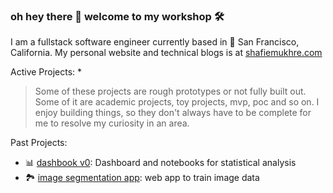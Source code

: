 ### oh hey there 👋 welcome to my workshop 🛠️

I am a fullstack software engineer currently based in 🌁 San Francisco, California. My personal website and technical blogs is at [shafiemukhre.com](https://shafiemukhre.com)

Active Projects:
* 

> Some of these projects are rough prototypes or not fully built out. Some of it are academic projects, toy projects, mvp, poc and so on. I enjoy building things, so they don't always have to be complete for me to resolve my curiosity in an area. 

Past Projects:

* 📊 [dashbook v0](https://github.com/shafiemukhre/dashbook-archived): Dashboard and notebooks for statistical analysis
* 🏞️ [image segmentation app](google.com): web app to train image data




<!--
**shafiemukhre/shafiemukhre** is a ✨ _special_ ✨ repository because its `README.md` (this file) appears on your GitHub profile.

Here are some ideas to get you started:

- 🔭 I’m currently working on ...
- 🌱 I’m currently learning ...
- 👯 I’m looking to collaborate on ...
- 🤔 I’m looking for help with ...
- 💬 Ask me about ...
- 📫 How to reach me: ...
- 😄 Pronouns: ...
- ⚡ Fun fact: ...
-->
